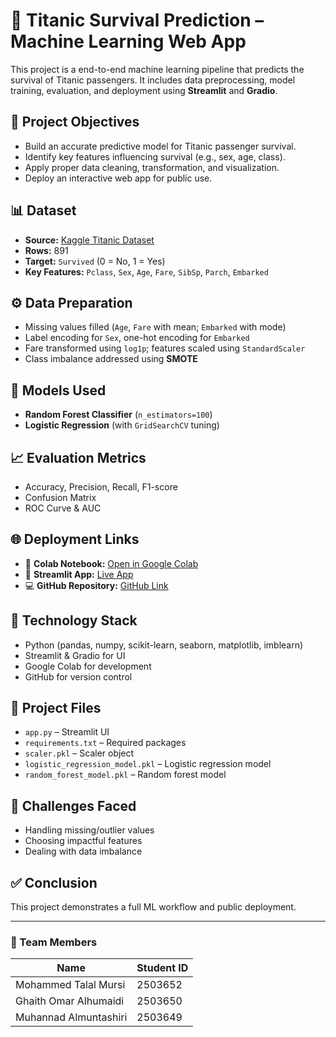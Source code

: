 # 🚢 Titanic Survival Prediction – Machine Learning Web App

This project is a end-to-end machine learning pipeline that predicts the survival of Titanic passengers. It includes data preprocessing, model training, evaluation, and deployment using **Streamlit** and **Gradio**.

## 📌 Project Objectives

- Build an accurate predictive model for Titanic passenger survival.
- Identify key features influencing survival (e.g., sex, age, class).
- Apply proper data cleaning, transformation, and visualization.
- Deploy an interactive web app for public use.

## 📊 Dataset

- **Source:** [Kaggle Titanic Dataset](https://www.kaggle.com/datasets/yasserh/titanic-dataset)
- **Rows:** 891
- **Target:** `Survived` (0 = No, 1 = Yes)
- **Key Features:** `Pclass`, `Sex`, `Age`, `Fare`, `SibSp`, `Parch`, `Embarked`

## ⚙️ Data Preparation

- Missing values filled (`Age`, `Fare` with mean; `Embarked` with mode)
- Label encoding for `Sex`, one-hot encoding for `Embarked`
- Fare transformed using `log1p`; features scaled using `StandardScaler`
- Class imbalance addressed using **SMOTE**

## 🤖 Models Used

- **Random Forest Classifier** (`n_estimators=100`)
- **Logistic Regression** (with `GridSearchCV` tuning)

## 📈 Evaluation Metrics

- Accuracy, Precision, Recall, F1-score
- Confusion Matrix
- ROC Curve & AUC

## 🌐 Deployment Links

- 🔗 **Colab Notebook:** [Open in Google Colab](https://colab.research.google.com/drive/1OISzIOdfoMKAh9-CFsqor6fn_zMHS5b3)
- 🚀 **Streamlit App:** [Live App](https://titanicmuhannad.streamlit.app/)
- 💻 **GitHub Repository:** [GitHub Link](https://github.com/Muhannadam/Titanic)

## 🧰 Technology Stack

- Python (pandas, numpy, scikit-learn, seaborn, matplotlib, imblearn)
- Streamlit & Gradio for UI
- Google Colab for development
- GitHub for version control

## 📁 Project Files

- `app.py` – Streamlit UI
- `requirements.txt` – Required packages
- `scaler.pkl` – Scaler object
- `logistic_regression_model.pkl` – Logistic regression model
- `random_forest_model.pkl` – Random forest model

## 🚧 Challenges Faced

- Handling missing/outlier values
- Choosing impactful features
- Dealing with data imbalance

## ✅ Conclusion

This project demonstrates a full ML workflow and public deployment.

---

### 👥 Team Members

| Name                    | Student ID |
|-------------------------|------------|
| Mohammed Talal Mursi    | 2503652    |
| Ghaith Omar Alhumaidi   | 2503650    |
| Muhannad Almuntashiri   | 2503649    |